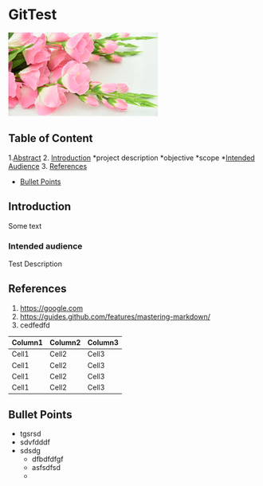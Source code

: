 # GitTest

![Flower](https://github.com/asimmhd/GitTest/blob/master/images/download.jpg)

## Table of Content
1.[Abstract](#abstract)
2. [Introduction](#introduction)
        *project description
        *objective
        *scope
*[Intended Audience](#intended-audience)
3. [References](#references)
* [Bullet Points](#bullet-points)



## Introduction
Some text

### Intended audience

Test Description



## References

1. https://google.com
2. https://guides.github.com/features/mastering-markdown/
3. cedfedfd

|Column1|Column2|Column3|
|---|---|---|
|Cell1|Cell2|Cell3|
|Cell1|Cell2|Cell3|
|Cell1|Cell2|Cell3|
|Cell1|Cell2|Cell3|































































## Bullet Points 

* tgsrsd
* sdvfdddf
* sdsdg
    * dfbdfdfgf
    * asfsdfsd
    * 